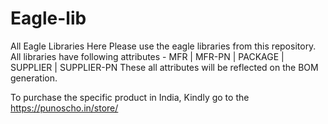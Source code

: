 # Eagle-lib
All Eagle Libraries Here
Please use the eagle libraries from this repository.
All libraries have following attributes - 
MFR | MFR-PN | PACKAGE | SUPPLIER | SUPPLIER-PN
These all attributes will be reflected on the BOM generation.

To purchase the specific product in India, Kindly go to the https://punoscho.in/store/
